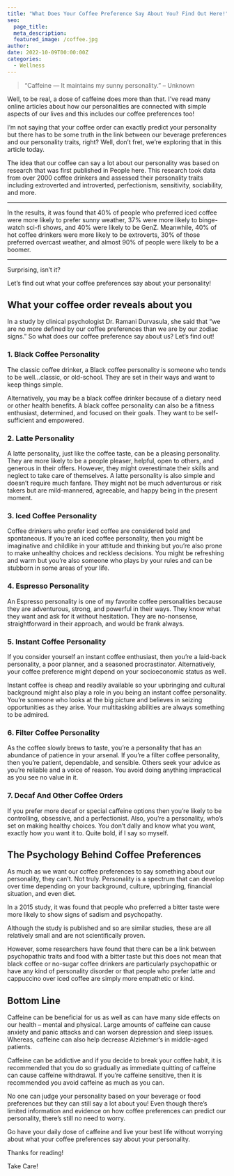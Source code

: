 ```yaml
---
title: "What Does Your Coffee Preference Say About You? Find Out Here!"
seo:
  page_title:
  meta_description:
  featured_image: /coffee.jpg
author:
date: 2022-10-09T00:00:00Z
categories:
  - Wellness
---
```


> “Caffeine — It maintains my sunny personality.” – Unknown

Well, to be real, a dose of caffeine does more than that. I’ve read many online articles about how our personalities are connected with simple aspects of our lives and this includes our coffee preferences too!

I’m not saying that your coffee order can exactly predict your personality but there has to be some truth in the link between our beverage preferences and our personality traits, right? Well, don’t fret, we’re exploring that in this article today.

The idea that our coffee can say a lot about our personality was based on research that was first published in People here. This research took data from over 2000 coffee drinkers and assessed their personality traits including extroverted and introverted, perfectionism, sensitivity, sociability, and more.

---

In the results, it was found that 40% of people who preferred iced coffee were more likely to prefer sunny weather, 37% were more likely to binge-watch sci-fi shows, and 40% were likely to be GenZ. Meanwhile, 40% of hot coffee drinkers were more likely to be extroverts, 30% of those preferred overcast weather, and almost 90% of people were likely to be a boomer.

---

Surprising, isn’t it?

Let’s find out what your coffee preferences say about your personality!

## What your coffee order reveals about you

In a study by clinical psychologist Dr. Ramani Durvasula, she said that “we are no more defined by our coffee preferences than we are by our zodiac signs.” So what does our coffee preference say about us? Let’s find out!

### 1. Black Coffee Personality

The classic coffee drinker, a Black coffee personality is someone who tends to be well…classic, or old-school. They are set in their ways and want to keep things simple.

Alternatively, you may be a black coffee drinker because of a dietary need or other health benefits. A black coffee personality can also be a fitness enthusiast, determined, and focused on their goals. They want to be self-sufficient and empowered.

### 2. Latte Personality

A latte personality, just like the coffee taste, can be a pleasing personality. They are more likely to be a people pleaser, helpful, open to others, and generous in their offers. However, they might overestimate their skills and neglect to take care of themselves. A latte personality is also simple and doesn’t require much fanfare. They might not be much adventurous or risk takers but are mild-mannered, agreeable, and happy being in the present moment.

### 3. Iced Coffee Personality

Coffee drinkers who prefer iced coffee are considered bold and spontaneous. If you’re an iced coffee personality, then you might be imaginative and childlike in your attitude and thinking but you’re also prone to make unhealthy choices and reckless decisions. You might be refreshing and warm but you’re also someone who plays by your rules and can be stubborn in some areas of your life.

### 4. Espresso Personality

An Espresso personality is one of my favorite coffee personalities because they are adventurous, strong, and powerful in their ways. They know what they want and ask for it without hesitation. They are no-nonsense, straightforward in their approach, and would be frank always.

### 5. Instant Coffee Personality

If you consider yourself an instant coffee enthusiast, then you’re a laid-back personality, a poor planner, and a seasoned procrastinator. Alternatively, your coffee preference might depend on your socioeconomic status as well.

Instant coffee is cheap and readily available so your upbringing and cultural background might also play a role in you being an instant coffee personality. You’re someone who looks at the big picture and believes in seizing opportunities as they arise. Your multitasking abilities are always something to be admired.

### 6. Filter Coffee Personality

As the coffee slowly brews to taste, you’re a personality that has an abundance of patience in your arsenal. If you’re a filter coffee personality, then you’re patient, dependable, and sensible. Others seek your advice as you’re reliable and a voice of reason. You avoid doing anything impractical as you see no value in it.

### 7. Decaf And Other Coffee Orders

If you prefer more decaf or special caffeine options then you’re likely to be controlling, obsessive, and a perfectionist. Also, you’re a personality, who’s set on making healthy choices. You don’t dally and know what you want, exactly how you want it to. Quite bold, if I say so myself.

## The Psychology Behind Coffee Preferences

As much as we want our coffee preferences to say something about our personality, they can’t. Not truly. Personality is a spectrum that can develop over time depending on your background, culture, upbringing, financial situation, and even diet.

In a 2015 study, it was found that people who preferred a bitter taste were more likely to show signs of sadism and psychopathy.

Although the study is published and so are similar studies, these are all relatively small and are not scientifically proven.

However, some researchers have found that there can be a link between psychopathic traits and food with a bitter taste but this does not mean that black coffee or no-sugar coffee drinkers are particularly psychopathic or have any kind of personality disorder or that people who prefer latte and cappuccino over iced coffee are simply more empathetic or kind.

## Bottom Line

Caffeine can be beneficial for us as well as can have many side effects on our health – mental and physical. Large amounts of caffeine can cause anxiety and panic attacks and can worsen depression and sleep issues. Whereas, caffeine can also help decrease Alziehmer’s in middle-aged patients.

Caffeine can be addictive and if you decide to break your coffee habit, it is recommended that you do so gradually as immediate quitting of caffeine can cause caffeine withdrawal. If you’re caffeine sensitive, then it is recommended you avoid caffeine as much as you can.

No one can judge your personality based on your beverage or food preferences but they can still say a lot about you! Even though there’s limited information and evidence on how coffee preferences can predict our personality, there’s still no need to worry.

Go have your daily dose of caffeine and live your best life without worrying about what your coffee preferences say about your personality.

Thanks for reading!

Take Care!
